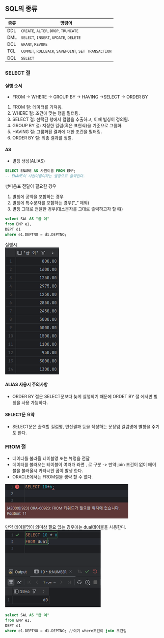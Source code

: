 ## SQL의 종류


| 종류  | 명령어                         |
|-----|----------------------------------|
| DDL | `CREATE`, `ALTER`, `DROP`, `TRUNCATE` |
| DML | `SELECT`, `INSERT`, `UPDATE`, `DELETE` |
| DCL | `GRANT`, `REVOKE`               |
| TCL | `COMMIT`, `ROLLBACK`, `SAVEPOINT`, `SET TRANSACTION` |
| DQL | `SELECT`                        |


### SELECT 절

#### 실행 순서
- FROM → WHERE → GROUP BY → HAVING →SELECT → ORDER BY

1. FROM 절: 데이터를 가져옴.
2. WHERE 절: 조건에 맞는 행을 필터링.
3. SELECT 절: 선택된 행에서 컬럼을 추출하고, 이때 별칭이 정의됨.
4. GROUP BY 절: 지정한 컬럼(혹은 표현식)을 기준으로 그룹화.
5. HAVING 절: 그룹화된 결과에 대한 조건을 필터링.
6. ORDER BY 절: 최종 결과를 정렬.

#### AS

- 별칭 생성(ALIAS)

```sql
SELECT ENAME AS 사원이름 FROM EMP;
-- ENAME이 사원이름이라는 별칭으로 출력된다.
```

쌍따옴표 전달이 필요한 경우

1. 별칭에 공백을 포함하는 경우
2. 별칭에 특수문자를 포함하는 경우(”_” 제외)
3. 별칭 그대로 전달한 경우(대소문자를 그대로 출력하고자 할 떄)
```sql
select SAL AS "급 여"
from EMP e1,
DEPT d1
where e1.DEPTNO = d1.DEPTNO;
```
실행시     
![sqld별칭.png](sqldimg2%2Fsqld%EB%B3%84%EC%B9%AD.png)   

#### ALIAS 사용시 주의사항

- ORDER BY 절은 SELECT문보다 늦게 실행되기 때문에 ORDET BY 절 에서만 별칭을 사용 가능하다.


#### SELECT문 요약

- SELECT문은 출력할 컬럼명, 연산결과 등을 작성하는 문장임 컬럼명에 별칭을 주기도 한다.

### FROM 절

- 데이터를 불러올 테이블명 또는 뷰명을 전달
- 데이터를 불러오는 테이블이 여러개 라면 , 로 구분 -> 만약 join 조건이 없이 테이블을 불러올시 카타시안 곱이 발생 한다.
- ORACLE에서는 FROM절을 생략 할 수 없다.   

![sqld_FROM절 생략시.png](sqldimg2%2Fsqld_FROM%EC%A0%88%20%EC%83%9D%EB%9E%B5%EC%8B%9C.png)

만약 테이블명이 의미상 필요 없는 경우에는 dual테이블을 사용한다.  
![dual테이블 사용.png](sqldimg2%2Fdual%ED%85%8C%EC%9D%B4%EB%B8%94%20%EC%82%AC%EC%9A%A9.png)

```sql
select SAL AS "급 여"
from EMP e1,
DEPT d1
where e1.DEPTNO = d1.DEPTNO; //여기 where조건이 join 조건임
```